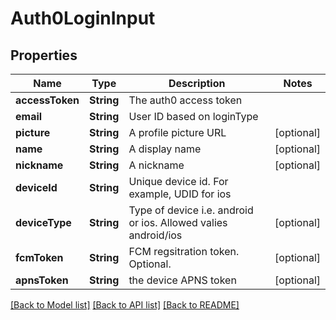 # Auth0LoginInput

## Properties
Name | Type | Description | Notes
------------ | ------------- | ------------- | -------------
**accessToken** | **String** | The auth0 access token | 
**email** | **String** | User ID based on loginType | 
**picture** | **String** | A profile picture URL | [optional] 
**name** | **String** | A display name | [optional] 
**nickname** | **String** | A nickname | [optional] 
**deviceId** | **String** | Unique device id. For example, UDID for ios | 
**deviceType** | **String** | Type of device i.e. android or ios. Allowed valies android/ios | [optional] 
**fcmToken** | **String** | FCM regsitration token. Optional. | [optional] 
**apnsToken** | **String** | the device APNS token | [optional] 

[[Back to Model list]](../README.md#documentation-for-models) [[Back to API list]](../README.md#documentation-for-api-endpoints) [[Back to README]](../README.md)


